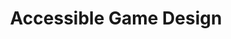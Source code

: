---
layout: default
category: session
anchor: accessible-game-design
title: Accessible Game Design
permalink: /schedule#accessible-game-design

day: Saturday
time: 1&colon;30pm - 2&colon;45pm
timeorder: 5
room: Rm. 803

track: Accessible Game Design

talks:
  - Metatuning Accessibility&colon; How High Life&#33; Redefined Collaborative Design
  - CLONE WARS&colon; The irrelevance of ownership in a collectivist development cycle
---